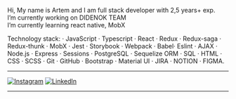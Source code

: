 Hi, My name is Artem and I am full stack developer with 2,5 years+ exp. <br> I’m currently working on DIDENOK TEAM<br> I’m currently learning react native, MobX

Technology stack: · JavaScript · Typescript · React · Redux · Redux-saga · Redux-thunk · MobX · Jest · Storybook · Webpack · Babel· Eslint · AJAX · Node.js · Express · Sessions · PostgreSQL · Sequelize ORM · SQL · HTML · CSS · SCSS · Git · GitHub · Bootstrap · Material UI · JIRA · NOTION · FIGMA. <br>
___________________________________________________________________________________________________________________________________________________________
[![Instagram](https://img.shields.io/badge/Instagram-%23E4405F.svg?logo=Instagram&logoColor=white)](https://instagram.com/barinov.art) [![LinkedIn](https://img.shields.io/badge/LinkedIn-%230077B5.svg?logo=linkedin&logoColor=white)](https://linkedin.com/in/https://www.linkedin.com/mwlite/in/artem-barinov-105662252) 

___________________________________________________________________________________________________________________________________________________________





